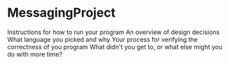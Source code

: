 # MessagingProject

Instructions for how to run your program 
An overview of design decisions 
What language you picked and why 
Your process for verifying the correctness of you program 
What didn't you get to, or what else might you do with more time? 
